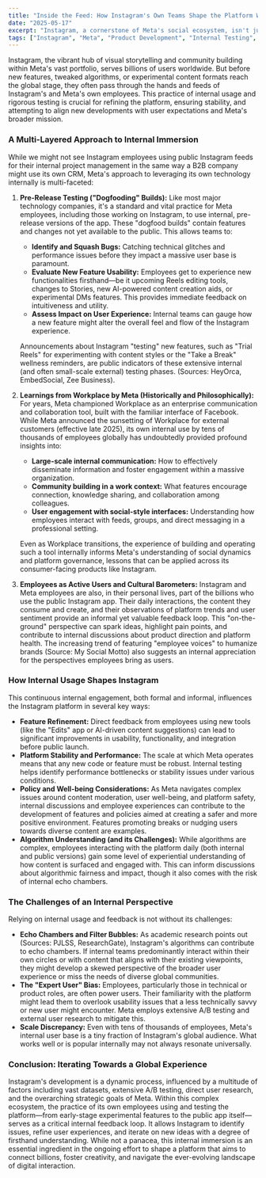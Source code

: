 ```yaml
---
title: "Inside the Feed: How Instagram's Own Teams Shape the Platform We Use"
date: "2025-05-17"
excerpt: "Instagram, a cornerstone of Meta's social ecosystem, isn't just built for its billions of users—its own employees are deeply immersed in the platform, testing new frontiers and refining existing experiences. Explore how this internal usage, from pre-release feature testing to insights from enterprise tools like Workplace by Meta, helps shape the evolving world of Instagram."
tags: ["Instagram", "Meta", "Product Development", "Internal Testing", "User Experience", "Social Media", "Feature Rollout", "AI in Social Media", "Workplace by Meta", "Platform Governance"]
---
```


Instagram, the vibrant hub of visual storytelling and community building within Meta's vast portfolio, serves billions of users worldwide. But before new features, tweaked algorithms, or experimental content formats reach the global stage, they often pass through the hands and feeds of Instagram's and Meta's own employees. This practice of internal usage and rigorous testing is crucial for refining the platform, ensuring stability, and attempting to align new developments with user expectations and Meta's broader mission.

### A Multi-Layered Approach to Internal Immersion

While we might not see Instagram employees using public Instagram feeds for their internal project management in the same way a B2B company might use its own CRM, Meta's approach to leveraging its own technology internally is multi-faceted:

1.  **Pre-Release Testing ("Dogfooding" Builds):** Like most major technology companies, it's a standard and vital practice for Meta employees, including those working on Instagram, to use internal, pre-release versions of the app. These "dogfood builds" contain features and changes not yet available to the public. This allows teams to:
    * **Identify and Squash Bugs:** Catching technical glitches and performance issues before they impact a massive user base is paramount.
    * **Evaluate New Feature Usability:** Employees get to experience new functionalities firsthand—be it upcoming Reels editing tools, changes to Stories, new AI-powered content creation aids, or experimental DMs features. This provides immediate feedback on intuitiveness and utility.
    * **Assess Impact on User Experience:** Internal teams can gauge how a new feature might alter the overall feel and flow of the Instagram experience.

    Announcements about Instagram "testing" new features, such as "Trial Reels" for experimenting with content styles or the "Take a Break" wellness reminders, are public indicators of these extensive internal (and often small-scale external) testing phases. (Sources: HeyOrca, EmbedSocial, Zee Business).

2.  **Learnings from Workplace by Meta (Historically and Philosophically):** For years, Meta championed Workplace as an enterprise communication and collaboration tool, built with the familiar interface of Facebook. While Meta announced the sunsetting of Workplace for external customers (effective late 2025), its own internal use by tens of thousands of employees globally has undoubtedly provided profound insights into:
    * **Large-scale internal communication:** How to effectively disseminate information and foster engagement within a massive organization.
    * **Community building in a work context:** What features encourage connection, knowledge sharing, and collaboration among colleagues.
    * **User engagement with social-style interfaces:** Understanding how employees interact with feeds, groups, and direct messaging in a professional setting.

    Even as Workplace transitions, the experience of building and operating such a tool internally informs Meta's understanding of social dynamics and platform governance, lessons that can be applied across its consumer-facing products like Instagram.

3.  **Employees as Active Users and Cultural Barometers:** Instagram and Meta employees are also, in their personal lives, part of the billions who use the public Instagram app. Their daily interactions, the content they consume and create, and their observations of platform trends and user sentiment provide an informal yet valuable feedback loop. This "on-the-ground" perspective can spark ideas, highlight pain points, and contribute to internal discussions about product direction and platform health. The increasing trend of featuring "employee voices" to humanize brands (Source: My Social Motto) also suggests an internal appreciation for the perspectives employees bring as users.

### How Internal Usage Shapes Instagram

This continuous internal engagement, both formal and informal, influences the Instagram platform in several key ways:

* **Feature Refinement:** Direct feedback from employees using new tools (like the "Edits" app or AI-driven content suggestions) can lead to significant improvements in usability, functionality, and integration before public launch.
* **Platform Stability and Performance:** The scale at which Meta operates means that any new code or feature must be robust. Internal testing helps identify performance bottlenecks or stability issues under various conditions.
* **Policy and Well-being Considerations:** As Meta navigates complex issues around content moderation, user well-being, and platform safety, internal discussions and employee experiences can contribute to the development of features and policies aimed at creating a safer and more positive environment. Features promoting breaks or nudging users towards diverse content are examples.
* **Algorithm Understanding (and its Challenges):** While algorithms are complex, employees interacting with the platform daily (both internal and public versions) gain some level of experiential understanding of how content is surfaced and engaged with. This can inform discussions about algorithmic fairness and impact, though it also comes with the risk of internal echo chambers.

### The Challenges of an Internal Perspective

Relying on internal usage and feedback is not without its challenges:

* **Echo Chambers and Filter Bubbles:** As academic research points out (Sources: PJLSS, ResearchGate), Instagram's algorithms can contribute to echo chambers. If internal teams predominantly interact within their own circles or with content that aligns with their existing viewpoints, they might develop a skewed perspective of the broader user experience or miss the needs of diverse global communities.
* **The "Expert User" Bias:** Employees, particularly those in technical or product roles, are often power users. Their familiarity with the platform might lead them to overlook usability issues that a less technically savvy or new user might encounter. Meta employs extensive A/B testing and external user research to mitigate this.
* **Scale Discrepancy:** Even with tens of thousands of employees, Meta's internal user base is a tiny fraction of Instagram's global audience. What works well or is popular internally may not always resonate universally.

### Conclusion: Iterating Towards a Global Experience

Instagram's development is a dynamic process, influenced by a multitude of factors including vast datasets, extensive A/B testing, direct user research, and the overarching strategic goals of Meta. Within this complex ecosystem, the practice of its own employees using and testing the platform—from early-stage experimental features to the public app itself—serves as a critical internal feedback loop. It allows Instagram to identify issues, refine user experiences, and iterate on new ideas with a degree of firsthand understanding. While not a panacea, this internal immersion is an essential ingredient in the ongoing effort to shape a platform that aims to connect billions, foster creativity, and navigate the ever-evolving landscape of digital interaction.